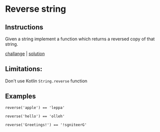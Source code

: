 # Reverse string

## Instructions

Given a string implement a function which returns a reversed copy of that string.

[challange](challange.kt) | [solution](solution.kt)

## Limitations:

Don't use Kotlin `String.reverse` function

## Examples

```
reverse('apple') == 'leppa'

reverse('hello') == 'olleh'

reverse('Greetings!') == '!sgniteerG'
```

